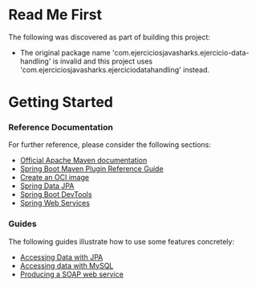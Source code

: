 # Read Me First
The following was discovered as part of building this project:

* The original package name 'com.ejerciciosjavasharks.ejercicio-data-handling' is invalid and this project uses 'com.ejerciciosjavasharks.ejerciciodatahandling' instead.

# Getting Started

### Reference Documentation
For further reference, please consider the following sections:

* [Official Apache Maven documentation](https://maven.apache.org/guides/index.html)
* [Spring Boot Maven Plugin Reference Guide](https://docs.spring.io/spring-boot/docs/3.1.3/maven-plugin/reference/html/)
* [Create an OCI image](https://docs.spring.io/spring-boot/docs/3.1.3/maven-plugin/reference/html/#build-image)
* [Spring Data JPA](https://docs.spring.io/spring-boot/docs/3.1.3/reference/htmlsingle/index.html#data.sql.jpa-and-spring-data)
* [Spring Boot DevTools](https://docs.spring.io/spring-boot/docs/3.1.3/reference/htmlsingle/index.html#using.devtools)
* [Spring Web Services](https://docs.spring.io/spring-boot/docs/3.1.3/reference/htmlsingle/index.html#io.webservices)

### Guides
The following guides illustrate how to use some features concretely:

* [Accessing Data with JPA](https://spring.io/guides/gs/accessing-data-jpa/)
* [Accessing data with MySQL](https://spring.io/guides/gs/accessing-data-mysql/)
* [Producing a SOAP web service](https://spring.io/guides/gs/producing-web-service/)

